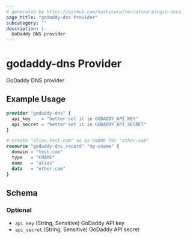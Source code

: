 ```yaml
---
# generated by https://github.com/hashicorp/terraform-plugin-docs
page_title: "godaddy-dns Provider"
subcategory: ""
description: |-
  GoDaddy DNS provider
---
```


# godaddy-dns Provider

GoDaddy DNS provider

## Example Usage

```terraform
provider "godaddy-dns" {
  api_key    = "better set it in GODADDY_API_KEY"
  api_secret = "better set it in GODADDY_API_SECRET"
}

# create "alias.test.com" as as CNAME for "other.com"
resource "godaddy-dns_record" "my-cname" {
  domain = "test.com"
  type   = "CNAME"
  name   = "alias"
  data   = "other.com"
}
```

<!-- schema generated by tfplugindocs -->
## Schema

### Optional

- `api_key` (String, Sensitive) GoDaddy API key
- `api_secret` (String, Sensitive) GoDaddy API secret
